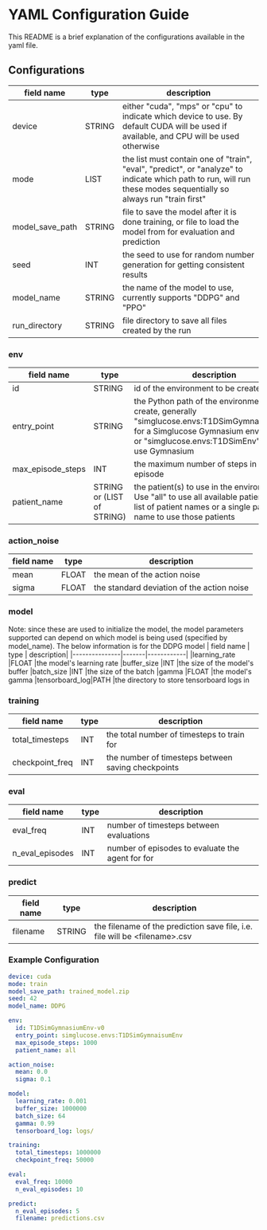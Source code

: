 # YAML Configuration Guide

This README is a brief explanation of the configurations available in the yaml file.

## Configurations
| field name    | type  | description|
|---------------|-------|------------|
|device         |STRING |either "cuda", "mps" or "cpu" to indicate which device to use. By default CUDA will be used if available, and CPU will be used otherwise
|mode           |LIST |the list must contain one of "train", "eval", "predict", or "analyze" to indicate which path to run, will run these modes sequentially so always run "train first"
|model_save_path|STRING |file to save the model after it is done training, or file to load the model from for evaluation and prediction
|seed           |INT    |the seed to use for random number generation for getting consistent results
|model_name     |STRING |the name of the model to use, currently supports "DDPG" and "PPO"
|run_directory  |STRING |file directory to save all files created by the run
### env
| field name        | type                      | description|
|-------------------|---------------------------|------------|
|id                 |STRING                     |id of the environment to be created
|entry_point        |STRING                     |the Python path of the environment to create, generally "simglucose.envs:T1DSimGymnaisumEnv" for a Simglucose Gymnasium environment, or "simglucose.envs:T1DSimEnv" to not use Gymnasium
|max_episode_steps  |INT                        |the maximum number of steps in an episode
|patient_name       |STRING or (LIST of STRING) |the patient(s) to use in the environment. Use "all" to use all available patients, or a list of patient names or a single patient name to use those patients


### action_noise
| field name    | type  | description|
|---------------|-------|------------|
|mean           |FLOAT  |the mean of the action noise
|sigma          |FLOAT  |the standard deviation of the action noise

### model
Note: since these are used to initialize the model, the model parameters supported can depend on which model is being used (specified by model_name). The below information is for the DDPG model
| field name    | type  | description|
|---------------|-------|------------|
|learning_rate  |FLOAT  |the model's learning rate
|buffer_size    |INT    |the size of the model's buffer
|batch_size     |INT    |the size of the batch
|gamma          |FLOAT  |the model's gamma
|tensorboard_log|PATH   |the directory to store tensorboard logs in

### training
| field name    | type  | description|
|---------------|-------|------------|
|total_timesteps|INT    |the total number of timesteps to train for
|checkpoint_freq|INT    |the number of timesteps between saving checkpoints

### eval
| field name    | type  | description|
|---------------|-------|------------|
|eval_freq      |INT    |number of timesteps between evaluations
|n_eval_episodes|INT    |number of episodes to evaluate the agent for for

### predict
| field name    | type  | description|
|---------------|-------|------------|
|filename       |STRING |the filename of the prediction save file, i.e. file will be <filename\>.csv

### Example Configuration
```yaml
device: cuda
mode: train
model_save_path: trained_model.zip
seed: 42
model_name: DDPG

env:
  id: T1DSimGymnasiumEnv-v0
  entry_point: simglucose.envs:T1DSimGymnaisumEnv
  max_episode_steps: 1000
  patient_name: all

action_noise:
  mean: 0.0
  sigma: 0.1

model:
  learning_rate: 0.001
  buffer_size: 1000000
  batch_size: 64
  gamma: 0.99
  tensorboard_log: logs/

training:
  total_timesteps: 1000000
  checkpoint_freq: 50000

eval:
  eval_freq: 10000
  n_eval_episodes: 10

predict:
  n_eval_episodes: 5
  filename: predictions.csv

```

